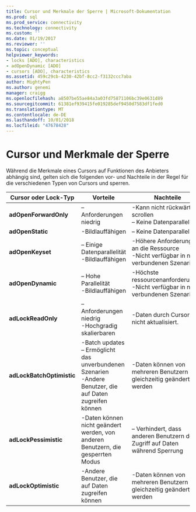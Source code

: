 ```yaml
---
title: Cursor und Merkmale der Sperre | Microsoft-Dokumentation
ms.prod: sql
ms.prod_service: connectivity
ms.technology: connectivity
ms.custom: ''
ms.date: 01/19/2017
ms.reviewer: ''
ms.topic: conceptual
helpviewer_keywords:
- locks [ADO], characteristics
- adOpenDynamic [ADO]
- cursors [ADO], characteristics
ms.assetid: 459c29cb-4230-42bf-8cc2-f3132ccc7aba
author: MightyPen
ms.author: genemi
manager: craigg
ms.openlocfilehash: a8507be55ae84a3a03fd75871106bc39e0631d89
ms.sourcegitcommit: 61381ef939415fe019285def9450d7583df1fed0
ms.translationtype: MT
ms.contentlocale: de-DE
ms.lasthandoff: 10/01/2018
ms.locfileid: "47678428"
---
```

# <a name="cursor-and-lock-characteristics"></a>Cursor und Merkmale der Sperre
Während die Merkmale eines Cursors auf Funktionen des Anbieters abhängig sind, gelten sich die folgenden vor- und Nachteile in der Regel für die verschiedenen Typen von Cursors und sperren.  
  
|Cursor oder Lock-Typ|Vorteile|Nachteile|  
|-------------------------|----------------|-------------------|  
|**adOpenForwardOnly**|– Anforderungen niedrig|-Kann nicht rückwärts scrollen<br />– Keine Datenparallelität|  
|**adOpenStatic**|-Bildlauffähigen|– Keine Datenparallelität|  
|**adOpenKeyset**|– Einige Datenparallelität<br />-Bildlauffähigen|-Höhere Anforderungen an die Ressource<br />-Nicht verfügbar in nicht verbundenen Szenario|  
|**adOpenDynamic**|– Hohe Parallelität<br />-Bildlauffähigen|-Höchste ressourcenanforderungen<br />-Nicht verfügbar in nicht verbundenen Szenario|  
|**adLockReadOnly**|– Anforderungen niedrig<br />-Hochgradig skalierbaren|-Daten durch Cursor nicht aktualisiert.|  
|**adLockBatchOptimistic**|-Batch updates<br />– Ermöglicht das unverbundenen Szenarien<br />-Andere Benutzer, die auf Daten zugreifen können|-Daten können von mehreren Benutzern gleichzeitig geändert werden|  
|**adLockPessimistic**|-Daten können nicht geändert werden, von anderen Benutzern, die gesperrten Modus|– Verhindert, dass anderen Benutzern den Zugriff auf Daten während Sperrung|  
|**adLockOptimistic**|-Andere Benutzer, die auf Daten zugreifen können|-Daten können von mehreren Benutzern gleichzeitig geändert werden|

